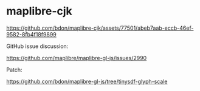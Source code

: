 # maplibre-cjk



https://github.com/bdon/maplibre-cjk/assets/77501/abeb7aab-eccb-46ef-9582-8fb4f18f9899



GitHub issue discussion:

https://github.com/maplibre/maplibre-gl-js/issues/2990

Patch:

https://github.com/bdon/maplibre-gl-js/tree/tinysdf-glyph-scale
